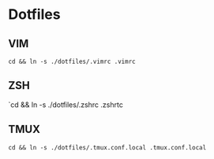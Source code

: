 # Dotfiles

## VIM

`cd && ln -s ./dotfiles/.vimrc .vimrc`

## ZSH

`cd && ln -s ./dotfiles/.zshrc .zshrtc

## TMUX

`cd && ln -s ./dotfiles/.tmux.conf.local .tmux.conf.local`
